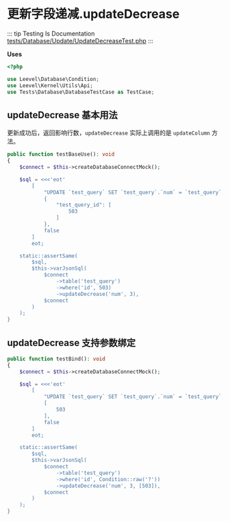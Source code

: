 # 更新字段递减.updateDecrease

::: tip Testing Is Documentation
[tests/Database/Update/UpdateDecreaseTest.php](https://github.com/hunzhiwange/framework/blob/master/tests/Database/Update/UpdateDecreaseTest.php)
:::

**Uses**

``` php
<?php

use Leevel\Database\Condition;
use Leevel\Kernel\Utils\Api;
use Tests\Database\DatabaseTestCase as TestCase;
```

## updateDecrease 基本用法

更新成功后，返回影响行数，`updateDecrease` 实际上调用的是 `updateColumn` 方法。

``` php
public function testBaseUse(): void
{
    $connect = $this->createDatabaseConnectMock();

    $sql = <<<'eot'
        [
            "UPDATE `test_query` SET `test_query`.`num` = `test_query`.`num`-3 WHERE `test_query`.`id` = :test_query_id",
            {
                "test_query_id": [
                    503
                ]
            },
            false
        ]
        eot;

    static::assertSame(
        $sql,
        $this->varJsonSql(
            $connect
                ->table('test_query')
                ->where('id', 503)
                ->updateDecrease('num', 3),
            $connect
        )
    );
}
```

## updateDecrease 支持参数绑定

``` php
public function testBind(): void
{
    $connect = $this->createDatabaseConnectMock();

    $sql = <<<'eot'
        [
            "UPDATE `test_query` SET `test_query`.`num` = `test_query`.`num`-3 WHERE `test_query`.`id` = ?",
            [
                503
            ],
            false
        ]
        eot;

    static::assertSame(
        $sql,
        $this->varJsonSql(
            $connect
                ->table('test_query')
                ->where('id', Condition::raw('?'))
                ->updateDecrease('num', 3, [503]),
            $connect
        )
    );
}
```